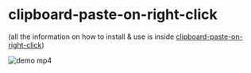 # clipboard-paste-on-right-click

(all the information on how to install & use is inside [clipboard-paste-on-right-click](clipboard-paste-on-right-click))

![demo mp4](https://cloud.githubusercontent.com/assets/370176/23599555/aaef19ca-01f6-11e7-9352-8d9542647b67.gif)
